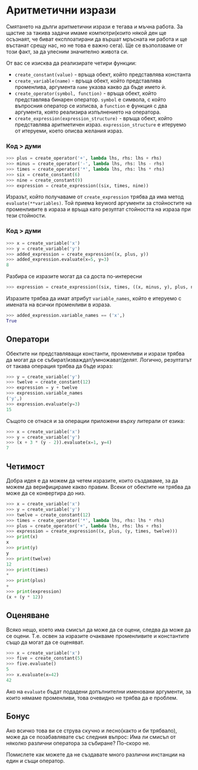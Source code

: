 # Аритметични изрази

Смятането на дълги аритметични изрази е тегава и мъчна работа. За щастие за такива задачи имаме компютри(които някой ден ще осъзнаят, че биват експлоатирани да вършат мръсната ни работа и ще въстанат срещу нас, но не това е важно сега). Ще се възползваме от този факт, за да улесним значително живота си.

От вас се изисква да реализирате четири функции:

 * `create_constant(value)` - връща обект, който представлява константа
 * `create_variable(name)` - връща обект, който представлява променлива, аргумента `name` указва какво да бъде името ѝ.
 * `create_operator(symbol, function)` - връща обект, който представлява бинарен оператор. `symbol` е символа, с който въпросния оператор се изписва, а `function` е функция с два аргумента, която реализира изпълнението на оператора.
 * `create_expression(expression_structure)` - връща обект, който представлява аритметичен израз. `expression_structure` е итеруемо от итеруеми, което описва желания израз.

### Код > думи

```python
>>> plus = create_operator('+', lambda lhs, rhs: lhs + rhs)
>>> minus = create_operator('-', lambda lhs, rhs: lhs - rhs)
>>> times = create_operator('*', lambda lhs, rhs: lhs * rhs)
>>> six = create_constant(6)
>>> nine = create_constant(9)
>>> expression = create_expression((six, times, nine))
```

Изразът, който получаваме от `create_expression` трябва да има метод `evaluate(**variables)`. Той приема keyword аргументи за стойностите на променливите в израза и връща като резултат стойността на израза при тези стойности.

### Код > думи

```python
>>> x = create_variable('x')
>>> y = create_variable('y')
>>> added_expression = create_expression((x, plus, y))
>>> added_expression.evaluate(x=5, y=3)
8
```

Разбира се изразите могат да са доста по-интересни

```python
>>> expression = create_expression((six, times, ((x, minus, y), plus, nine)))
```

Изразите трябва да имат атрибут `variable_names`, който е итеруемо с имената на всички променливи в израза.


```python
>>> added_expression.variable_names == ('x',)
True
```

## Оператори
Обектите ни представляващи константи, променливи и изрази трябва да могат да се събират/изваждат/умножават/делят. Логично, резултатът от такава операция трябва да бъде израз:


```python
>>> y = create_variable('y')
>>> twelve = create_constant(12)
>>> expression = y + twelve
>>> expression.variable_names
('y',)
>>> expression.evaluate(y=3)
15
```

Същото се отнася и за операции приложени върху литерали от езика:

```python
>>> x = create_variable('x')
>>> y = create_variable('y')
>>> (x + 3 * (y - 2)).evaluate(x=1, y=4)
7
```

## Четимост
Добра идея е да можем да четем изразите, които създаваме, за да можем да верифицираме какво правим. Всеки от обектите ни трябва да може да се конвертира до низ.

```python
>>> x = create_variable('x')
>>> y = create_variable('y')
>>> twelve = create_constant(12)
>>> times = create_operator('*', lambda lhs, rhs: lhs * rhs)
>>> plus = create_operator('+', lambda lhs, rhs: lhs + rhs)
>>> expression = create_expression((x, plus, (y, times, twelve)))
>>> print(x)
x
>>> print(y)
y
>>> print(twelve)
12
>>> print(times)
*
>>> print(plus)
+
>>> print(expression)
(x + (y * 12))

```

## Оценяване
Всяко нещо, което има смисъл да може да се оцени, следва да може да се оцени. Т.е. освен за изразите очакваме променливите и константите също да могат да се оценяват.

```python
>>> x = create_variable('x')
>>> five = create_constant(5)
>>> five.evaluate()
5
>>> x.evaluate(x=42)
42
```

Ако на `evaluate` бъдат подадени допълнителни именовани аргументи, за които нямаме променливи, това очевидно не трябва да е проблем.


## Бонус
Ако всичко това ви се струва скучно и лесно(както и би трябвало), може да се позабавлявате със следния въпрос: Има ли смисъл от няколко различни оператора за събиране? По-скоро не.

Помислете как можете да не създавате много различни инстанции на един и същи оператор.
